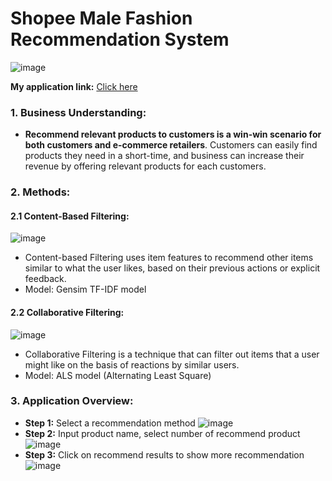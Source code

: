# Shopee Male Fashion Recommendation System 
![image](https://github.com/TommyNhatNguyen/shopee_recommendation/assets/86128966/a2d111ec-7d04-43ec-9ca5-f37ca0a04682)

**My application link:** [Click here](https://tommynhatnguyen-shopee-recommendation-project-final-ikps3f.streamlit.app/)
### 1. Business Understanding: 
- **Recommend relevant products to customers is a win-win scenario for both customers and e-commerce retailers**. Customers can easily find products they need in a short-time, and business can increase their revenue by offering relevant products for each customers.
### 2. Methods: 
#### 2.1 Content-Based Filtering: 
![image](https://github.com/TommyNhatNguyen/shopee_recommendation/assets/86128966/b69f35e9-5b90-4d2f-b00f-b0404448364d)
- Content-based Filtering uses item features to recommend other items similar to what the user likes, based on their previous actions or explicit feedback.
- Model: Gensim TF-IDF model
#### 2.2 Collaborative Filtering:
![image](https://github.com/TommyNhatNguyen/shopee_recommendation/assets/86128966/ad25ef10-6e39-4b96-a174-efaf853e6aa0)
- Collaborative Filtering is a technique that can filter out items that a user might like on the basis of reactions by similar users.
- Model: ALS model (Alternating Least Square)
### 3. Application Overview:
- **Step 1:** Select a recommendation method
![image](https://github.com/TommyNhatNguyen/shopee_recommendation/assets/86128966/4a8f8765-2385-48cc-aa72-da6af85565fa)
- **Step 2:** Input product name, select number of recommend product
![image](https://github.com/TommyNhatNguyen/shopee_recommendation/assets/86128966/ee150ecb-a414-48e8-8a9f-6f5640730291)
- **Step 3:** Click on recommend results to show more recommendation
![image](https://github.com/TommyNhatNguyen/shopee_recommendation/assets/86128966/65365ca1-770d-4025-a84b-14bc3127607b)

